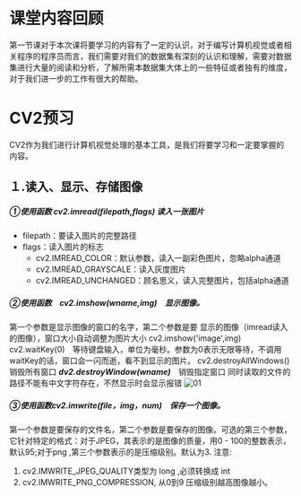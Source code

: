 # 课堂内容回顾
第一节课对于本次课将要学习的内容有了一定的认识，对于编写计算机视觉或者相关程序的程序员而言，我们需要对我们的数据集有深刻的认识和理解，需要对数据集进行大量的阅读和分析，了解所需本数据集大体上的一些特征或者独有的维度，对于我们进一步的工作有很大的帮助。
# CV2预习
CV2作为我们进行计算机视觉处理的基本工具，是我们将要学习和一定要掌握的内容。
## １.读入、显示、存储图像
##### ①使用函数 **cv2.imread(filepath,flags)** 读入一张图片
-   filepath：要读入图片的完整路径
-   flags：读入图片的标志
    -   cv2.IMREAD_COLOR：默认参数，读入一副彩色图片，忽略alpha通道
    -   cv2.IMREAD_GRAYSCALE：读入灰度图片
    -   cv2.IMREAD_UNCHANGED：顾名思义，读入完整图片，包括alpha通道
##### ②使用函数　**cv2.imshow(wname,img)**　显示图像。
第一个参数是显示图像的窗口的名字，第二个参数是要 显示的图像（imread读入的图像），窗口大小自动调整为图片大小
cv2.imshow('image',img)
cv2.waitKey(0)　等待键盘输入，单位为毫秒。参数为0表示无限等待，不调用waitKey的话，窗口会一闪而逝，看不到显示的图片。
cv2.destroyAllWindows()　销毁所有窗口
***dv2.destroyWindow(wname)***　销毁指定窗口
同时读取的文件的路径不能有中文字符存在，不然显示时会显示报错
![01](https://user-images.githubusercontent.com/103096133/162190723-914f5fd3-82b4-47c6-8f75-aabe4e127a70.png)
##### ③使用函数**cv2.imwrite(file，img，num)**　保存一个图像。
第一个参数是要保存的文件名，第二个参数是要保存的图像。可选的第三个参数，它针对特定的格式：对于JPEG，其表示的是图像的质量，用0 - 100的整数表示，默认95;对于png ,第三个参数表示的是压缩级别。默认为3.
注意:
1.  cv2.IMWRITE_JPEG_QUALITY类型为 long ,必须转换成 int
2.  cv2.IMWRITE_PNG_COMPRESSION, 从0到9 压缩级别越高图像越小。
